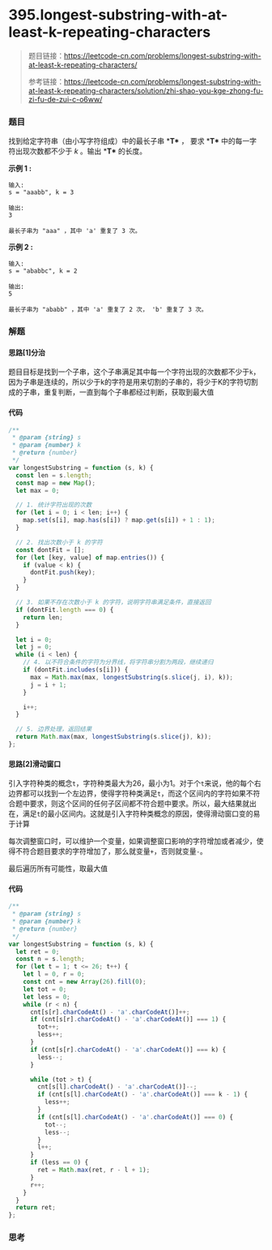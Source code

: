 # 395.longest-substring-with-at-least-k-repeating-characters

> 题目链接：https://leetcode-cn.com/problems/longest-substring-with-at-least-k-repeating-characters/
>
> 参考链接：https://leetcode-cn.com/problems/longest-substring-with-at-least-k-repeating-characters/solution/zhi-shao-you-kge-zhong-fu-zi-fu-de-zui-c-o6ww/
>

### 题目

找到给定字符串（由小写字符组成）中的最长子串 ***T\*** ， 要求 ***T\*** 中的每一字符出现次数都不少于 *k* 。输出 ***T\*** 的长度。

**示例 1 :**

```
输入:
s = "aaabb", k = 3

输出:
3

最长子串为 "aaa" ，其中 'a' 重复了 3 次。
```

**示例 2 :**

```
输入:
s = "ababbc", k = 2

输出:
5

最长子串为 "ababb" ，其中 'a' 重复了 2 次， 'b' 重复了 3 次。
```



### 解题

#### 思路[1]分治

题目目标是找到一个子串，这个子串满足其中每一个字符出现的次数都不少于`k`，因为子串是连续的，所以少于k的字符是用来切割的子串的，将少于K的字符切割成的子串，重复判断，一直到每个子串都经过判断，获取到最大值

#### 代码

```javascript
/**
 * @param {string} s
 * @param {number} k
 * @return {number}
 */
var longestSubstring = function (s, k) {
  const len = s.length;
  const map = new Map();
  let max = 0;

  // 1. 统计字符出现的次数
  for (let i = 0; i < len; i++) {
    map.set(s[i], map.has(s[i]) ? map.get(s[i]) + 1 : 1);
  }

  // 2. 找出次数小于 k 的字符
  const dontFit = [];
  for (let [key, value] of map.entries()) {
    if (value < k) {
      dontFit.push(key);
    }
  }

  // 3. 如果不存在次数小于 k 的字符，说明字符串满足条件，直接返回
  if (dontFit.length === 0) {
    return len;
  }

  let i = 0;
  let j = 0;
  while (i < len) {
    // 4. 以不符合条件的字符为分界线，将字符串分割为两段，继续递归
    if (dontFit.includes(s[i])) {
      max = Math.max(max, longestSubstring(s.slice(j, i), k));
      j = i + 1;
    }

    i++;
  }

  // 5. 边界处理，返回结果
  return Math.max(max, longestSubstring(s.slice(j), k));
};
```

#### 思路[2]滑动窗口

引入字符种类的概念`t`，字符种类最大为26，最小为1。对于个`t`来说，他的每个右边界都可以找到一个左边界，使得字符种类满足`t`，而这个区间内的字符如果不符合题中要求，则这个区间的任何子区间都不符合题中要求。所以，最大结果就出在，满足`t`的最小区间内。这就是引入字符种类概念的原因，使得滑动窗口变的易于计算

每次调整窗口时，可以维护一个变量，如果调整窗口影响的字符增加或者减少，使得不符合题目要求的字符增加了，那么就变量`+`，否则就变量`-`。

最后遍历所有可能性，取最大值

#### 代码

```javascript
/**
 * @param {string} s
 * @param {number} k
 * @return {number}
 */
var longestSubstring = function (s, k) {
  let ret = 0;
  const n = s.length;
  for (let t = 1; t <= 26; t++) {
    let l = 0, r = 0;
    const cnt = new Array(26).fill(0);
    let tot = 0;
    let less = 0;
    while (r < n) {
      cnt[s[r].charCodeAt() - 'a'.charCodeAt()]++;
      if (cnt[s[r].charCodeAt() - 'a'.charCodeAt()] === 1) {
        tot++;
        less++;
      }
      if (cnt[s[r].charCodeAt() - 'a'.charCodeAt()] === k) {
        less--;
      }

      while (tot > t) {
        cnt[s[l].charCodeAt() - 'a'.charCodeAt()]--;
        if (cnt[s[l].charCodeAt() - 'a'.charCodeAt()] === k - 1) {
          less++;
        }
        if (cnt[s[l].charCodeAt() - 'a'.charCodeAt()] === 0) {
          tot--;
          less--;
        }
        l++;
      }
      if (less == 0) {
        ret = Math.max(ret, r - l + 1);
      }
      r++;
    }
  }
  return ret;
};
```



### 思考